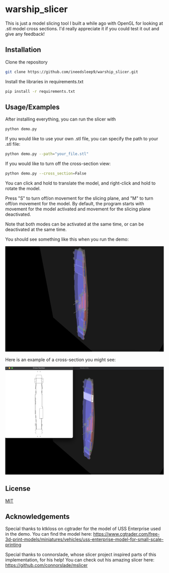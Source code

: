 # warship_slicer

This is just a model slicing tool I built a while ago with OpenGL for looking at .stl model cross sections. I'd really appreciate it if you could test it out and give any feedback!

## Installation

Clone the repository

```bash
git clone https://github.com/ineedsleep9/warship_slicer.git
```

Install the libraries in requirements.txt

```bash
pip install -r requirements.txt
```
## Usage/Examples

After installing everything, you can run the slicer with
```bash
python demo.py
```

If you would like to use your own .stl file, you can  specify the path to your .stl file:
```bash
python demo.py --path="your_file.stl"
```

If you would like to turn off the cross-section view:
```bash
python demo.py --cross_section=False
```

You can click and hold to translate the model, and right-click and hold to rotate the model.

Press "S" to turn off/on movement for the slicing plane, and "M" to turn off/on movement for the model. By default, the program starts with movement for the model activated and movement for the slicing plane deactivated. 

Note that both modes can be activated at the same time, or can be deactivated at the same time.

You should see something like this when you run the demo: 

![Demo Screenshot](assets/Demo.png)

Here is an example of a cross-section you might see:

![Demo Screenshot](assets/Cross_Section_Example.png)

## License

[MIT](https://choosealicense.com/licenses/mit/)


## Acknowledgements

Special thanks to ktkloss on cgtrader for the model of USS Enterprise used in the demo. You can find the model here: https://www.cgtrader.com/free-3d-print-models/miniatures/vehicles/uss-enterprise-model-for-small-scale-printing

Special thanks to connorslade, whose slicer project inspired parts of this implementation, for his help! You can check out his amazing slicer here: https://github.com/connorslade/mslicer